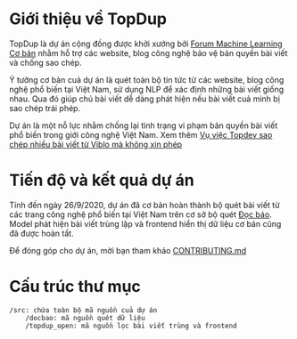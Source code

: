 # Giới thiệu về TopDup 
TopDup là dự án cộng đồng được khởi xướng bởi [Forum Machine Learning Cơ bản](https://www.facebook.com/groups/machinelearningcoban) nhằm hỗ trợ các website, blog công nghệ bảo vệ bản quyền bài viết và chống sao chép.

Ý tưởng cơ bản cuả dự án là quét toàn bộ tin tức từ các website, blog công nghệ phổ biến tại Việt Nam, sử dụng NLP để xác định những bài viết giống nhau. Qua đó giúp chủ bài viết dễ dàng phát hiện nếu bài viết cuả mình bị sao chép trái phép. 

Dự án là một nỗ lực nhằm chống lại tình trạng vi phạm bản quyền bài viết phổ biến trong giới công nghệ Việt Nam. Xem thêm [Vụ việc Topdev sao chép nhiều bài viết từ Viblo mà không xin phép](https://www.facebook.com/groups/machinelearningcoban/permalink/1036374896819917)  

# Tiến độ và kết quả dự án   
Tính đến ngày 26/9/2020, dự án đã cơ bản hoàn thành bộ quét bài viết từ các trang công nghệ phổ biến tại Việt Nam trên cơ sở bộ quét [Đọc báo](https://github.com/hailoc12/docbao). Model phát hiện bài viết trùng lặp và frontend hiển thị dữ liệu cơ bản cũng đã được hoàn tất. 

Để đóng góp cho dự án, mời bạn tham khảo [CONTRIBUTING.md](https://github.com/forummlcb/topdup/blob/master/CONTRIBUTING.md)  

# Cấu trúc thư mục 
~~~
/src: chứa toàn bộ mã nguồn cuả dự án
    /docbao: mã nguồn quét dữ liệu 
    /topdup_open: mã nguồn lọc bài viết trùng và frontend 
~~~
